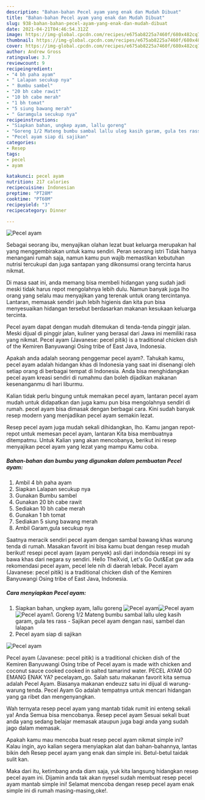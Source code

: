 ```yaml
---
description: "Bahan-bahan Pecel ayam yang enak dan Mudah Dibuat"
title: "Bahan-bahan Pecel ayam yang enak dan Mudah Dibuat"
slug: 938-bahan-bahan-pecel-ayam-yang-enak-dan-mudah-dibuat
date: 2021-04-21T04:46:54.312Z
image: https://img-global.cpcdn.com/recipes/e675ab8225a7460f/680x482cq70/pecel-ayam-foto-resep-utama.jpg
thumbnail: https://img-global.cpcdn.com/recipes/e675ab8225a7460f/680x482cq70/pecel-ayam-foto-resep-utama.jpg
cover: https://img-global.cpcdn.com/recipes/e675ab8225a7460f/680x482cq70/pecel-ayam-foto-resep-utama.jpg
author: Andrew Gross
ratingvalue: 3.7
reviewcount: 9
recipeingredient:
- "4 bh paha ayam"
- " Lalapan secukup nya"
- " Bumbu sambel"
- "20 bh cabe rawit"
- "10 bh cabe merah"
- "1 bh tomat"
- "5 siung bawang merah"
- " Garamgula secukup nya"
recipeinstructions:
- "Siapkan bahan, ungkep ayam, lallu goreng"
- "Goreng 1/2 Mateng bumbu sambal lallu uleg kasih garam, gula tes rass  Sajikan pecel ayam dengan nasi, sambel dan lalapan"
- "Pecel ayam siap di sajikan"
categories:
- Resep
tags:
- pecel
- ayam

katakunci: pecel ayam 
nutrition: 217 calories
recipecuisine: Indonesian
preptime: "PT28M"
cooktime: "PT60M"
recipeyield: "3"
recipecategory: Dinner

---
```



![Pecel ayam](https://img-global.cpcdn.com/recipes/e675ab8225a7460f/680x482cq70/pecel-ayam-foto-resep-utama.jpg)

Sebagai seorang ibu, menyajikan olahan lezat buat keluarga merupakan hal yang menggembirakan untuk kamu sendiri. Peran seorang istri Tidak hanya menangani rumah saja, namun kamu pun wajib memastikan kebutuhan nutrisi tercukupi dan juga santapan yang dikonsumsi orang tercinta harus nikmat.

Di masa  saat ini, anda memang bisa membeli hidangan yang sudah jadi meski tidak harus repot mengolahnya lebih dulu. Namun banyak juga lho orang yang selalu mau menyajikan yang terenak untuk orang tercintanya. Lantaran, memasak sendiri jauh lebih higienis dan kita pun bisa menyesuaikan hidangan tersebut berdasarkan makanan kesukaan keluarga tercinta. 

Pecel ayam dapat dengan mudah ditemukan di tenda-tenda pinggir jalan. Meski dijual di pinggir jalan, kuliner yang berasal dari Jawa ini memiliki rasa yang nikmat. Pecel ayam (Javanese: pecel pitik) is a traditional chicken dish of the Kemiren Banyuwangi Osing tribe of East Java, Indonesia.

Apakah anda adalah seorang penggemar pecel ayam?. Tahukah kamu, pecel ayam adalah hidangan khas di Indonesia yang saat ini disenangi oleh setiap orang di berbagai tempat di Indonesia. Anda bisa menghidangkan pecel ayam kreasi sendiri di rumahmu dan boleh dijadikan makanan kesenanganmu di hari liburmu.

Kalian tidak perlu bingung untuk memakan pecel ayam, lantaran pecel ayam mudah untuk didapatkan dan juga kamu pun bisa mengolahnya sendiri di rumah. pecel ayam bisa dimasak dengan berbagai cara. Kini sudah banyak resep modern yang menjadikan pecel ayam semakin lezat.

Resep pecel ayam juga mudah sekali dihidangkan, lho. Kamu jangan repot-repot untuk memesan pecel ayam, lantaran Kita bisa membuatnya ditempatmu. Untuk Kalian yang akan mencobanya, berikut ini resep menyajikan pecel ayam yang lezat yang mampu Kamu coba.

<!--inarticleads1-->

##### Bahan-bahan dan bumbu yang digunakan dalam pembuatan Pecel ayam:

1. Ambil 4 bh paha ayam
1. Siapkan  Lalapan secukup nya
1. Gunakan  Bumbu sambel
1. Gunakan 20 bh cabe rawit
1. Sediakan 10 bh cabe merah
1. Gunakan 1 bh tomat
1. Sediakan 5 siung bawang merah
1. Ambil  Garam,gula secukup nya


Saatnya meracik sendiri pecel ayam dengan sambal bawang khas warung tenda di rumah. Masakan favorit ini bisa kamu buat dengan resep mudah berikut! resepi pecel ayam (ayam penyek) asli dari indondsia resepi ini sy bawa khas dari negara sy sendiri. Hello TheXvid, Let&#39;s Go Out&amp;Eat gw ada rekomendasi pecel ayam, pecel lele nih di daerah lebak. Pecel ayam (Javanese: pecel pitik) is a traditional chicken dish of the Kemiren Banyuwangi Osing tribe of East Java, Indonesia. 

<!--inarticleads2-->

##### Cara menyiapkan Pecel ayam:

1. Siapkan bahan, ungkep ayam, lallu goreng
<img src="https://img-global.cpcdn.com/steps/2ad6494773c90364/160x128cq70/pecel-ayam-langkah-memasak-1-foto.jpg" alt="Pecel ayam"><img src="https://img-global.cpcdn.com/steps/518c8e6b324a689d/160x128cq70/pecel-ayam-langkah-memasak-1-foto.jpg" alt="Pecel ayam"><img src="https://img-global.cpcdn.com/steps/fee6e98c1db07def/160x128cq70/pecel-ayam-langkah-memasak-1-foto.jpg" alt="Pecel ayam">1. Goreng 1/2 Mateng bumbu sambal lallu uleg kasih garam, gula tes rass  - Sajikan pecel ayam dengan nasi, sambel dan lalapan
1. Pecel ayam siap di sajikan
<img src="https://img-global.cpcdn.com/steps/37f1600f2c076ee6/160x128cq70/pecel-ayam-langkah-memasak-3-foto.jpg" alt="Pecel ayam">

Pecel ayam (Javanese: pecel pitik) is a traditional chicken dish of the Kemiren Banyuwangi Osing tribe of Pecel ayam is made with chicken and coconut sauce cooked cooked in salted tamarind water. PECEL AYAM GO EMANG ENAK YA? pecelayam_go. Salah satu makanan favorit kita semua adalah Pecel Ayam. Biasanya makanan endeuzz satu ini dijual di warung-warung tenda. Pecel Ayam Go adalah tempatnya untuk mencari hidangan yang ga ribet dan mengenyangkan. 

Wah ternyata resep pecel ayam yang mantab tidak rumit ini enteng sekali ya! Anda Semua bisa mencobanya. Resep pecel ayam Sesuai sekali buat anda yang sedang belajar memasak ataupun juga bagi anda yang sudah jago dalam memasak.

Apakah kamu mau mencoba buat resep pecel ayam nikmat simple ini? Kalau ingin, ayo kalian segera menyiapkan alat dan bahan-bahannya, lantas bikin deh Resep pecel ayam yang enak dan simple ini. Betul-betul taidak sulit kan. 

Maka dari itu, ketimbang anda diam saja, yuk kita langsung hidangkan resep pecel ayam ini. Dijamin anda tak akan nyesel sudah membuat resep pecel ayam mantab simple ini! Selamat mencoba dengan resep pecel ayam enak simple ini di rumah masing-masing,oke!.

